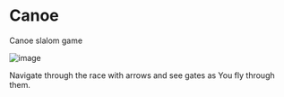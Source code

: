 # Canoe
Canoe slalom game

![image](https://user-images.githubusercontent.com/11488694/145600907-ba6a9cf8-5573-4b62-8121-3b18993cabaa.png)

Navigate through the race with arrows and see gates as You fly through them.

